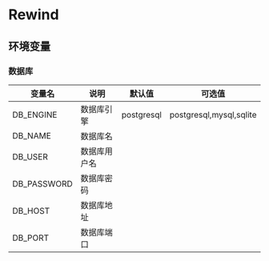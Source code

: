 # Rewind

## 环境变量

### 数据库

| 变量名         | 说明     | 默认值        | 可选值                     |
|-------------|--------|------------|-------------------------|
| DB_ENGINE   | 数据库引擎  | postgresql | postgresql,mysql,sqlite |
| DB_NAME     | 数据库名   |            |                         |
| DB_USER     | 数据库用户名 |            |                         |
| DB_PASSWORD | 数据库密码  |            |                         |
| DB_HOST     | 数据库地址  |            |                         |
| DB_PORT     | 数据库端口  |            |                         |
